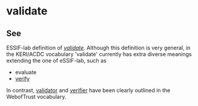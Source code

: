 # validate
## See
ESSIF-lab definition of _[validate](https://essif-lab.github.io/framework/docs/essifLab-glossary#validate)_. Although this definition is very general, in the KERI/ACDC vocabulary 'validate' currently has extra diverse meanings extending the one of eSSIF-lab, such as

- evaluate
- [verify](verify)

In contrast, [validator](validator) and [verifier](verifier) have been clearly outlined in the WebofTrust vocabulary.
